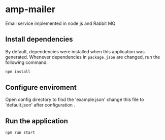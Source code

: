 # amp-mailer
Email service implemented in node js  and Rabbit MQ
## Install dependencies

By default, dependencies were installed when this application was generated.
Whenever dependencies in `package.json` are changed, run the following command:

```sh
npm install
```
## Configure enviroment 

Open config directory to find the 'example.json' change this file to 'default.json' after configuration .


## Run the application

```sh
npm run start
```
